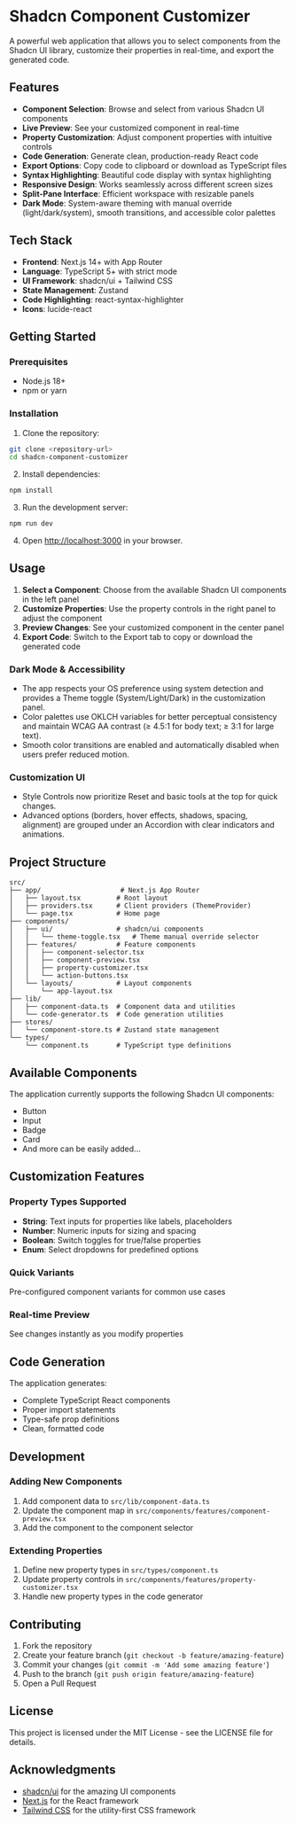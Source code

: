 # Shadcn Component Customizer

A powerful web application that allows you to select components from the Shadcn UI library, customize their properties in real-time, and export the generated code.

## Features

- **Component Selection**: Browse and select from various Shadcn UI components
- **Live Preview**: See your customized component in real-time
- **Property Customization**: Adjust component properties with intuitive controls
- **Code Generation**: Generate clean, production-ready React code
- **Export Options**: Copy code to clipboard or download as TypeScript files
- **Syntax Highlighting**: Beautiful code display with syntax highlighting
- **Responsive Design**: Works seamlessly across different screen sizes
- **Split-Pane Interface**: Efficient workspace with resizable panels
- **Dark Mode**: System-aware theming with manual override (light/dark/system), smooth transitions, and accessible color palettes

## Tech Stack

- **Frontend**: Next.js 14+ with App Router
- **Language**: TypeScript 5+ with strict mode
- **UI Framework**: shadcn/ui + Tailwind CSS
- **State Management**: Zustand
- **Code Highlighting**: react-syntax-highlighter
- **Icons**: lucide-react

## Getting Started

### Prerequisites

- Node.js 18+ 
- npm or yarn

### Installation

1. Clone the repository:
```bash
git clone <repository-url>
cd shadcn-component-customizer
```

2. Install dependencies:
```bash
npm install
```

3. Run the development server:
```bash
npm run dev
```

4. Open [http://localhost:3000](http://localhost:3000) in your browser.

## Usage

1. **Select a Component**: Choose from the available Shadcn UI components in the left panel
2. **Customize Properties**: Use the property controls in the right panel to adjust the component
3. **Preview Changes**: See your customized component in the center panel
4. **Export Code**: Switch to the Export tab to copy or download the generated code

### Dark Mode & Accessibility
- The app respects your OS preference using system detection and provides a Theme toggle (System/Light/Dark) in the customization panel.
- Color palettes use OKLCH variables for better perceptual consistency and maintain WCAG AA contrast (≥ 4.5:1 for body text; ≥ 3:1 for large text).
- Smooth color transitions are enabled and automatically disabled when users prefer reduced motion.

### Customization UI
- Style Controls now prioritize Reset and basic tools at the top for quick changes.
- Advanced options (borders, hover effects, shadows, spacing, alignment) are grouped under an Accordion with clear indicators and animations.

## Project Structure

```
src/
├── app/                    # Next.js App Router
│   ├── layout.tsx         # Root layout
│   ├── providers.tsx      # Client providers (ThemeProvider)
│   └── page.tsx           # Home page
├── components/
│   ├── ui/                # shadcn/ui components
│   │   └── theme-toggle.tsx   # Theme manual override selector
│   ├── features/          # Feature components
│   │   ├── component-selector.tsx
│   │   ├── component-preview.tsx
│   │   ├── property-customizer.tsx
│   │   └── action-buttons.tsx
│   └── layouts/           # Layout components
│       └── app-layout.tsx
├── lib/
│   ├── component-data.ts  # Component data and utilities
│   └── code-generator.ts  # Code generation utilities
├── stores/
│   └── component-store.ts # Zustand state management
└── types/
    └── component.ts       # TypeScript type definitions
```

## Available Components

The application currently supports the following Shadcn UI components:

- Button
- Input
- Badge
- Card
- And more can be easily added...

## Customization Features

### Property Types Supported
- **String**: Text inputs for properties like labels, placeholders
- **Number**: Numeric inputs for sizing and spacing
- **Boolean**: Switch toggles for true/false properties
- **Enum**: Select dropdowns for predefined options

### Quick Variants
Pre-configured component variants for common use cases

### Real-time Preview
See changes instantly as you modify properties

## Code Generation

The application generates:
- Complete TypeScript React components
- Proper import statements
- Type-safe prop definitions
- Clean, formatted code

## Development

### Adding New Components

1. Add component data to `src/lib/component-data.ts`
2. Update the component map in `src/components/features/component-preview.tsx`
3. Add the component to the component selector

### Extending Properties

1. Define new property types in `src/types/component.ts`
2. Update property controls in `src/components/features/property-customizer.tsx`
3. Handle new property types in the code generator

## Contributing

1. Fork the repository
2. Create your feature branch (`git checkout -b feature/amazing-feature`)
3. Commit your changes (`git commit -m 'Add some amazing feature'`)
4. Push to the branch (`git push origin feature/amazing-feature`)
5. Open a Pull Request

## License

This project is licensed under the MIT License - see the LICENSE file for details.

## Acknowledgments

- [shadcn/ui](https://ui.shadcn.com/) for the amazing UI components
- [Next.js](https://nextjs.org/) for the React framework
- [Tailwind CSS](https://tailwindcss.com/) for the utility-first CSS framework

